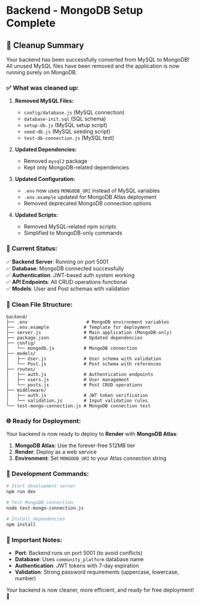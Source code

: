 # Backend - MongoDB Setup Complete

## 🎉 Cleanup Summary

Your backend has been successfully converted from MySQL to MongoDB! All unused MySQL files have been removed and the application is now running purely on MongoDB.

### ✅ What was cleaned up:

1. **Removed MySQL Files:**
   - `config/database.js` (MySQL connection)
   - `database-init.sql` (SQL schema)
   - `setup-db.js` (MySQL setup script)
   - `seed-db.js` (MySQL seeding script)
   - `test-db-connection.js` (MySQL test)

2. **Updated Dependencies:**
   - Removed `mysql2` package
   - Kept only MongoDB-related dependencies

3. **Updated Configuration:**
   - `.env` now uses `MONGODB_URI` instead of MySQL variables
   - `.env.example` updated for MongoDB Atlas deployment
   - Removed deprecated MongoDB connection options

4. **Updated Scripts:**
   - Removed MySQL-related npm scripts
   - Simplified to MongoDB-only commands

### 🚀 Current Status:

✅ **Backend Server**: Running on port 5001  
✅ **Database**: MongoDB connected successfully  
✅ **Authentication**: JWT-based auth system working  
✅ **API Endpoints**: All CRUD operations functional  
✅ **Models**: User and Post schemas with validation  

### 📁 Clean File Structure:

```
backend/
├── .env                      # MongoDB environment variables
├── .env.example             # Template for deployment
├── server.js                # Main application (MongoDB-only)
├── package.json             # Updated dependencies
├── config/
│   └── mongodb.js           # MongoDB connection
├── models/
│   ├── User.js              # User schema with validation
│   └── Post.js              # Post schema with references
├── routes/
│   ├── auth.js              # Authentication endpoints
│   ├── users.js             # User management
│   └── posts.js             # Post CRUD operations
├── middleware/
│   ├── auth.js              # JWT token verification
│   └── validation.js        # Input validation rules
└── test-mongo-connection.js # MongoDB connection test
```

### 🌐 Ready for Deployment:

Your backend is now ready to deploy to **Render** with **MongoDB Atlas**:

1. **MongoDB Atlas**: Use the forever-free 512MB tier
2. **Render**: Deploy as a web service
3. **Environment**: Set `MONGODB_URI` to your Atlas connection string

### 🔧 Development Commands:

```bash
# Start development server
npm run dev

# Test MongoDB connection
node test-mongo-connection.js

# Install dependencies
npm install
```

### 🚨 Important Notes:

- **Port**: Backend runs on port 5001 (to avoid conflicts)
- **Database**: Uses `community_platform` database name
- **Authentication**: JWT tokens with 7-day expiration
- **Validation**: Strong password requirements (uppercase, lowercase, number)

Your backend is now cleaner, more efficient, and ready for free deployment! 🎯

